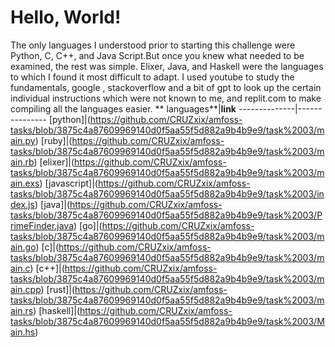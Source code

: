 # Hello, World!
The only languages I understood prior to starting this challenge were Python, C, C++, and Java Script.But once you knew what needed to be examined, the rest was simple. Elixer, Java, and Haskell were the languages to which I found it most difficult to adapt. I used youtube to study the fundamentals, google , stackoverflow and a bit of gpt to look up the  certain individual instructions which were not known to me, and replit.com to make compiling all the languages easier.
** languages**|**link**
--------------|---------------
[python]|(https://github.com/CRUZxix/amfoss-tasks/blob/3875c4a87609969140d0f5aa55f5d882a9b4b9e9/task%2003/main.py)
[ruby]|(https://github.com/CRUZxix/amfoss-tasks/blob/3875c4a87609969140d0f5aa55f5d882a9b4b9e9/task%2003/main.rb)
[elixer]|(https://github.com/CRUZxix/amfoss-tasks/blob/3875c4a87609969140d0f5aa55f5d882a9b4b9e9/task%2003/main.exs)
[javascript]|(https://github.com/CRUZxix/amfoss-tasks/blob/3875c4a87609969140d0f5aa55f5d882a9b4b9e9/task%2003/index.js)
[java]|(https://github.com/CRUZxix/amfoss-tasks/blob/3875c4a87609969140d0f5aa55f5d882a9b4b9e9/task%2003/PrimeFinder.java)
[go]|(https://github.com/CRUZxix/amfoss-tasks/blob/3875c4a87609969140d0f5aa55f5d882a9b4b9e9/task%2003/main.go)
[c]|(https://github.com/CRUZxix/amfoss-tasks/blob/3875c4a87609969140d0f5aa55f5d882a9b4b9e9/task%2003/main.c)
[c++]|(https://github.com/CRUZxix/amfoss-tasks/blob/3875c4a87609969140d0f5aa55f5d882a9b4b9e9/task%2003/main.cpp)
[rust]|(https://github.com/CRUZxix/amfoss-tasks/blob/3875c4a87609969140d0f5aa55f5d882a9b4b9e9/task%2003/main.rs)
[haskell]|(https://github.com/CRUZxix/amfoss-tasks/blob/3875c4a87609969140d0f5aa55f5d882a9b4b9e9/task%2003/Main.hs)
